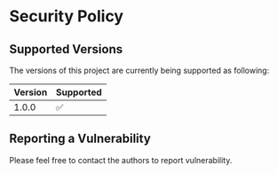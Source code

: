 # Security Policy

## Supported Versions

The versions of this project are
currently being supported as following:

| Version | Supported          |
| ------- | ------------------ |
| 1.0.0   | :white_check_mark: |

## Reporting a Vulnerability

Please feel free to contact the authors to report vulnerability.
